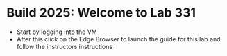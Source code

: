 
# Build 2025: Welcome to Lab 331

- Start by logging into the VM
- After this click on the Edge Browser to launch the guide for this lab and follow the instructors instructions
